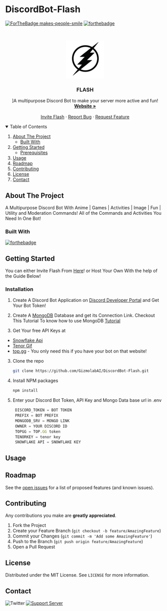 # DiscordBot-Flash

[![ForTheBadge makes-people-smile](http://ForTheBadge.com/images/badges/makes-people-smile.svg)](http://ForTheBadge.com)
[![forthebadge](https://forthebadge.com/images/badges/open-source.svg)](https://forthebadge.com)
<!-- PROJECT LOGO -->
<br />
<p align="center">
  <a href="https://flash.gizmolab.xyz">
    <img src="flashlogo.png" alt="Logo" width="120" height="120">
  </a>

  <h3 align="center">FLASH</h3>
  <p align="center">
   ]A multipurpose Discord Bot to make your server more active and fun!
    <br />
    <a href="https://flash.gizmolab.xyz"><strong>Website »</strong></a>
    <br />
    <br />
    <a href="https://discord.com/oauth2/authorize?client_id=782596865803812924&permissions=1614806129&scope=bot">Invite Flash</a>
    ·
    <a href="https://github.com/GizmolabAI/DiscordBot-Flash/issues">Report Bug</a>
    ·
    <a href="https://github.com/GizmolabAI/DiscordBot-Flash/issues">Request Feature</a>
  </p>
</p>





<!-- TABLE OF CONTENTS -->
<details open="open">
  <summary>Table of Contents</summary>
  <ol>
    <li>
      <a href="#about-the-project">About The Project</a>
      <ul>
        <li><a href="#built-with">Built With</a></li>
      </ul>
    </li>
    <li>
      <a href="#getting-started">Getting Started</a>
      <ul>
        <li><a href="#prerequisites">Prerequisites</a></li>
      </ul>
    </li>
    <li><a href="#usage">Usage</a></li>
    <li><a href="#roadmap">Roadmap</a></li>
    <li><a href="#contributing">Contributing</a></li>
    <li><a href="#license">License</a></li>
    <li><a href="#contact">Contact</a></li>
    
  </ol>
</details>



<!-- ABOUT THE PROJECT -->
## About The Project

A Multipurpose Discord Bot With Anime | Games | Activities | Image | Fun | Utility and Moderation Commands!
All of the Commands and Activities You Need In One Bot! 

### Built With

[![forthebadge](https://forthebadge.com/images/badges/made-with-javascript.svg)](https://forthebadge.com)


<!-- GETTING STARTED -->
## Getting Started

You can either Invite Flash From [Here](https://flash.gizmolab.xyz)! or Host Your Own With the help of the Guide Below!


### Installation

1. Create A Discord Bot Application on [Discord Developer Portal](https://discord.com/developers/applications) and Get Your Bot Token!

2. Create A [MongoDB](https://www.mongodb.com/cloud/atlas/lp/try2-in?utm_source=google&utm_campaign=gs_apac_india_search_core_brand_atlas_desktop&utm_term=mongodb%20web%20service&utm_medium=cpc_paid_search&utm_ad=e&utm_ad_campaign_id=12212624347&gclid=CjwKCAjw47eFBhA9EiwAy8kzNIxUxDVBfCKUmjLMNJ9JiWgkFauXv9LtC0cFG-qrmM-Vg5Y4RUG7IBoCHyUQAvD_BwE) Database and get its Connection Link. Checkout This Tutorial To know how to use MongoDB [Tutorial](https://youtu.be/8no3SktqagY)

2. Get Your free API Keys at 
* [Snowflake Api](https://api.snowflakedev.xyz/ )
* [Tenor Gif](https://tenor.com/developer/keyregistration)
* [top.gg](https://top.gg/) - You only need this if you have your bot on that website!

3. Clone the repo
   ```sh
   git clone https://github.com/GizmolabAI/DiscordBot-Flash.git
   ```
4. Install NPM packages
   ```sh
   npm install
   ```
5. Enter your Discord Bot Token, API Key and Mongo Data base url in .env 
   ```js
    DISCORD_TOKEN = BOT TOKEN
    PREFIX = BOT PREFIX
    MONGODB_SRV = MONGO LINK
    OWNER = YOUR DISCORD ID
    TOPGG = TOP.GG token
    TENORKEY = tenor key
    SNOWFLAKE API = SNOWFLAKE KEY
   ```



<!-- USAGE EXAMPLES -->
## Usage





<!-- ROADMAP -->
## Roadmap

See the [open issues](https://github.com/GizmolabAI/DiscordBot-Flash/issues) for a list of proposed features (and known issues).



<!-- CONTRIBUTING -->
## Contributing

Any contributions you make are **greatly appreciated**.

1. Fork the Project
2. Create your Feature Branch (`git checkout -b feature/AmazingFeature`)
3. Commit your Changes (`git commit -m 'Add some AmazingFeature'`)
4. Push to the Branch (`git push origin feature/AmazingFeature`)
5. Open a Pull Request



<!-- LICENSE -->
## License

Distributed under the MIT License. See `LICENSE` for more information.



<!-- CONTACT -->
## Contact
![Twitter](https://img.shields.io/twitter/follow/gizmo_gg?color=white&label=gizmo_gg&logo=twitter&style=for-the-badge)
[![Support Server](https://img.shields.io/discord/834390097621286922.svg?label=Discord&logo=Discord&colorB=7289da&style=for-the-badge)](https://https://discord.gg/jDP2FbvCdk) 





